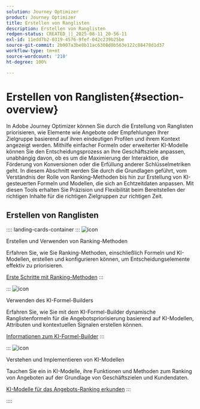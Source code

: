 ```yaml
---
solution: Journey Optimizer
product: Journey Optimizer
title: Erstellen von Ranglisten
description: Erstellen von Ranglisten
redpen-status: CREATED_||_2025-08-11_20-56-11
exl-id: 11edd7b2-0319-4576-9fef-042c239b25be
source-git-commit: 2b907a3be8b11ac6308d0b563e122c88478d1d37
workflow-type: tm+mt
source-wordcount: '210'
ht-degree: 100%

---
```


# Erstellen von Ranglisten{#section-overview}

In Adobe Journey Optimizer können Sie durch die Erstellung von Ranglisten priorisieren, wie Elemente wie Angebote oder Empfehlungen Ihrer Zielgruppe basierend auf ihren eindeutigen Profilen und ihrem Kontext angezeigt werden. Mithilfe einfacher Formeln oder erweiterter KI-Modelle können Sie den Entscheidungsprozess an Ihre Geschäftsziele anpassen, unabhängig davon, ob es um die Maximierung der Interaktion, die Förderung von Konversionen oder die Erfüllung anderer Schlüsselmetriken geht. In diesem Abschnitt werden Sie durch die Grundlagen geführt, vom Verständnis der Rolle von Ranking-Methoden bis hin zur Erstellung von KI-gesteuerten Formeln und Modellen, die sich an Echtzeitdaten anpassen. Mit diesen Tools erhalten Sie Präzision und Flexibilität beim Bereitstellen der richtigen Inhalte für die richtigen Zielgruppen zur richtigen Zeit.

## Erstellen von Ranglisten

:::: landing-cards-container
:::
![icon](https://cdn.experienceleague.adobe.com/icons/circle-play.svg)

Erstellen und Verwenden von Ranking-Methoden

Erfahren Sie, wie Sie Ranking-Methoden, einschließlich Formeln und KI-Modellen, erstellen und konfigurieren können, um Entscheidungselemente effektiv zu priorisieren.

[Erste Schritte mit Ranking-Methoden](../using/experience-decisioning/ranking/ranking.md)
:::

:::
![icon](https://cdn.experienceleague.adobe.com/icons/gear.svg)

Verwenden des KI-Formel-Builders

Erfahren Sie, wie Sie mit dem KI-Formel-Builder dynamische Ranglistenformeln für die Angebotspriorisierung basierend auf KI-Modellen, Attributen und kontextuellen Signalen erstellen können.

[Informationen zum KI-Formel-Builder](../using/experience-decisioning/ranking/ranking-formulas.md)
:::

:::
![icon](https://cdn.experienceleague.adobe.com/icons/book.svg)

Verstehen und Implementieren von KI-Modellen

Tauchen Sie ein in KI-Modelle, ihre Funktionen und Methoden zum Ranking von Angeboten auf der Grundlage von Geschäftszielen und Kundendaten.

[KI-Modelle für das Angebots-Ranking erkunden](experience-decisioning-ai-models-landing-page.md)
:::

::::
